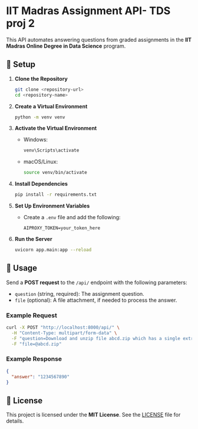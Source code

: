 # IIT Madras Assignment API- TDS proj 2

This API automates answering questions from graded assignments in the **IIT Madras Online Degree in Data Science** program.

## 🚀 Setup

1. **Clone the Repository**
   ```bash
   git clone <repository-url>
   cd <repository-name>
   ```

2. **Create a Virtual Environment**
   ```bash
   python -m venv venv
   ```

3. **Activate the Virtual Environment**
   - Windows:  
     ```bash
     venv\Scripts\activate
     ```
   - macOS/Linux:  
     ```bash
     source venv/bin/activate
     ```

4. **Install Dependencies**
   ```bash
   pip install -r requirements.txt
   ```

5. **Set Up Environment Variables**
   - Create a `.env` file and add the following:
     ```plaintext
     AIPROXY_TOKEN=your_token_here
     ```

6. **Run the Server**
   ```bash
   uvicorn app.main:app --reload
   ```

## 📌 Usage

Send a **POST request** to the `/api/` endpoint with the following parameters:

- `question` (string, required): The assignment question.
- `file` (optional): A file attachment, if needed to process the answer.

### Example Request

```bash
curl -X POST "http://localhost:8000/api/" \
  -H "Content-Type: multipart/form-data" \
  -F "question=Download and unzip file abcd.zip which has a single extract.csv file inside. What is the value in the 'answer' column of the CSV file?" \
  -F "file=@abcd.zip"
```

### Example Response

```json
{
  "answer": "1234567890"
}
```

## 📜 License

This project is licensed under the **MIT License**. See the [LICENSE](LICENSE) file for details.